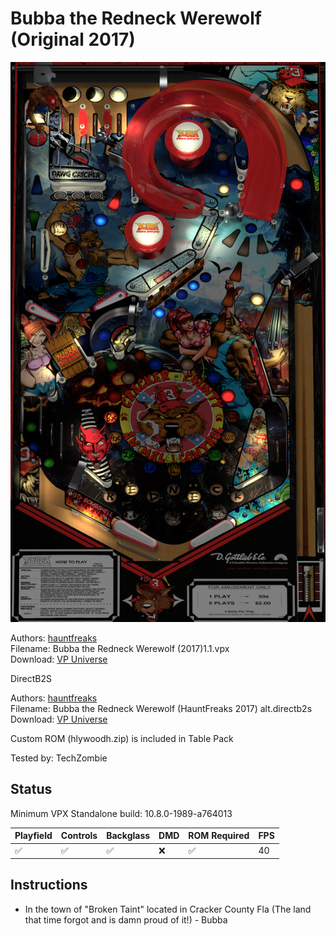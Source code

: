 # Bubba the Redneck Werewolf (Original 2017)

![Table Preview](../../images/vpx-bubbatheredneckwerewolf.png)

Authors: [hauntfreaks](https://www.vpforums.org/index.php?showuser=73849)  
Filename: Bubba the Redneck Werewolf (2017)1.1.vpx  
Download: [VP Universe](https://www.vpforums.org/index.php?app=downloads&showfile=13158)

DirectB2S

Authors: [hauntfreaks](https://www.vpforums.org/index.php?showuser=73849)  
Filename: Bubba the Redneck Werewolf (HauntFreaks 2017) alt.directb2s  
Download: [VP Universe](https://vpuniverse.com/files/file/22036-bubba-the-redneck-werewolf-hauntfreaks-2017-alt-b2s/)

Custom ROM (hlywoodh.zip) is included in Table Pack

Tested by: TechZombie

## Status 

Minimum VPX Standalone build: 10.8.0-1989-a764013

| Playfield | Controls | Backglass | DMD | ROM Required | FPS | 
|-----------|----------|-----------|-----|--------------|-----|
| :white_check_mark: | :white_check_mark: | :white_check_mark: | :x: | :white_check_mark: | 40 |

## Instructions

- In the town of "Broken Taint" located in Cracker County Fla (The land that time forgot and is damn proud of it!) - Bubba


